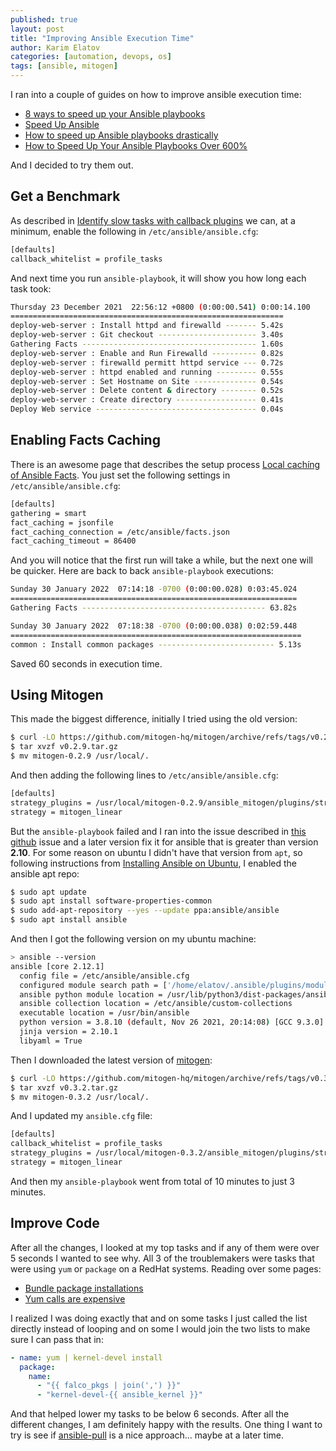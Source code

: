 ```yaml
---
published: true
layout: post
title: "Improving Ansible Execution Time"
author: Karim Elatov
categories: [automation, devops, os]
tags: [ansible, mitogen]
---
```


I ran into a couple of guides on how to improve ansible execution time:

- [8 ways to speed up your Ansible playbooks](https://www.redhat.com/sysadmin/faster-ansible-playbook-execution)
- [Speed Up Ansible](https://dzone.com/articles/speed-up-ansible)
- [How to speed up Ansible playbooks drastically](https://www.linkedin.com/pulse/how-speed-up-ansible-playbooks-drastically-lionel-gurret)
- [How to Speed Up Your Ansible Playbooks Over 600%](https://www.toptechskills.com/ansible-tutorials-courses/speed-up-ansible-playbooks-pipelining-mitogen/)

And I decided to try them out. 

## Get a Benchmark
As described in [Identify slow tasks with callback plugins](https://www.redhat.com/sysadmin/faster-ansible-playbook-execution) we can, at a minimum, enable the following in `/etc/ansible/ansible.cfg`:

```bash
[defaults]
callback_whitelist = profile_tasks
```

And next time you run `ansible-playbook`, it will show you how long each task took:

```bash
Thursday 23 December 2021  22:56:12 +0800 (0:00:00.541) 0:00:14.100 
============================================================= 
deploy-web-server : Install httpd and firewalld ------- 5.42s
deploy-web-server : Git checkout ---------------------- 3.40s
Gathering Facts --------------------------------------- 1.60s
deploy-web-server : Enable and Run Firewalld ---------- 0.82s
deploy-web-server : firewalld permitt httpd service --- 0.72s
deploy-web-server : httpd enabled and running --------- 0.55s
deploy-web-server : Set Hostname on Site -------------- 0.54s
deploy-web-server : Delete content & directory -------- 0.52s
deploy-web-server : Create directory ------------------ 0.41s
Deploy Web service ------------------------------------ 0.04s
```

## Enabling Facts Caching
There is an awesome page that describes the setup process [Local cachíng of Ansible Facts](https://andreas.scherbaum.la/blog/archives/1019-Local-caching-of-Ansible-Facts.html). You just set the following settings in `/etc/ansible/ansible.cfg`:

```bash
[defaults]
gathering = smart
fact_caching = jsonfile
fact_caching_connection = /etc/ansible/facts.json
fact_caching_timeout = 86400
```

And you will notice that the first run will take a while, but the next one will be quicker. Here are back to back `ansible-playbook` executions:

```bash
Sunday 30 January 2022  07:14:18 -0700 (0:00:00.028) 0:03:45.024 
================================================================
Gathering Facts ----------------------------------------- 63.82s

Sunday 30 January 2022  07:18:38 -0700 (0:00:00.038) 0:02:59.448
=================================================================
common : Install common packages -------------------------- 5.13s
```

Saved 60 seconds in execution time.

## Using Mitogen
This made the biggest difference, initially I tried using the old version:

```bash
$ curl -LO https://github.com/mitogen-hq/mitogen/archive/refs/tags/v0.2.9.tar.gz
$ tar xvzf v0.2.9.tar.gz
$ mv mitogen-0.2.9 /usr/local/.
```

And then adding the following lines to `/etc/ansible/ansible.cfg`:

```bash
[defaults]
strategy_plugins = /usr/local/mitogen-0.2.9/ansible_mitogen/plugins/strategy
strategy = mitogen_linear
```

But the `ansible-playbook` failed and I ran into the issue described in [this github](https://github.com/mitogen-hq/mitogen/pull/715) issue and a later version fix it for ansible that is greater than version **2.10**. For some reason on ubuntu I didn't have that version from `apt`, so following instructions from [Installing Ansible on Ubuntu](https://docs.ansible.com/ansible/latest/installation_guide/intro_installation.html#installing-ansible-on-ubuntu), I enabled the ansible apt repo:

```bash
$ sudo apt update
$ sudo apt install software-properties-common
$ sudo add-apt-repository --yes --update ppa:ansible/ansible
$ sudo apt install ansible
```

And then I got the following version on my ubuntu machine:

```bash
> ansible --version
ansible [core 2.12.1]
  config file = /etc/ansible/ansible.cfg
  configured module search path = ['/home/elatov/.ansible/plugins/modules', '/usr/share/ansible/plugins/modules']
  ansible python module location = /usr/lib/python3/dist-packages/ansible
  ansible collection location = /etc/ansible/custom-collections
  executable location = /usr/bin/ansible
  python version = 3.8.10 (default, Nov 26 2021, 20:14:08) [GCC 9.3.0]
  jinja version = 2.10.1
  libyaml = True
```

Then I downloaded the latest version of [mitogen](https://github.com/mitogen-hq/mitogen/releases):

```bash
$ curl -LO https://github.com/mitogen-hq/mitogen/archive/refs/tags/v0.3.2.tar.gz
$ tar xvzf v0.3.2.tar.gz
$ mv mitogen-0.3.2 /usr/local/.
```

And I updated my `ansible.cfg` file:

```bash
[defaults]
callback_whitelist = profile_tasks
strategy_plugins = /usr/local/mitogen-0.3.2/ansible_mitogen/plugins/strategy
strategy = mitogen_linear
```

And then my `ansible-playbook` went from total of 10 minutes to just 3 minutes.

## Improve Code
After all the changes, I looked at my top tasks and if any of them were over 5 seconds I wanted to see why. All 3 of the troublemakers were tasks that were using `yum` or `package` on a RedHat systems. Reading over some pages:

- [Bundle package installations](https://www.treitos.com/blog/2020/improving-ansible-performance.html)
- [Yum calls are expensive](https://www.linkedin.com/pulse/how-speed-up-ansible-playbooks-drastically-lionel-gurret)

I realized I was doing exactly that and on some tasks I just called the list directly instead of looping and on some I would join the two lists to make sure I can pass that in:

```yaml
- name: yum | kernel-devel install
  package:
    name:
      - "{{ falco_pkgs | join(',') }}"
      - "kernel-devel-{{ ansible_kernel }}"
```

And that helped lower my tasks to be below 6 seconds. After all the different changes, I am definitely happy with the results. One thing I want to try is see if [ansible-pull](https://docs.ansible.com/ansible/latest/user_guide/playbooks_intro.html#ansible-pull) is a nice approach... maybe at a later time.
